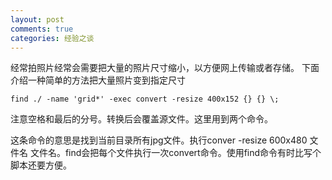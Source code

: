 ```yaml
---
layout: post
comments: true
categories: 经验之谈
---
```


经常拍照片经常会需要把大量的照片尺寸缩小，以方便网上传输或者存储。
下面介绍一种简单的方法把大量照片变到指定尺寸

    find ./ -name 'grid*' -exec convert -resize 400x152 {} {} \;

注意空格和最后的分号。转换后会覆盖源文件。这里用到两个命令。

这条命令的意思是找到当前目录所有jpg文件。执行conver -resize 600x480 文件名 文件名。find会把每个文件执行一次convert命令。使用find命令有时比写个脚本还要方便。
